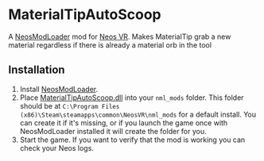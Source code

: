 ﻿# MaterialTipAutoScoop

A [NeosModLoader](https://github.com/zkxs/NeosModLoader) mod for [Neos VR](https://neos.com/). Makes MaterialTip grab a new material regardless if there is already a material orb in the tool

## Installation
1. Install [NeosModLoader](https://github.com/zkxs/NeosModLoader).
1. Place [MaterialTipAutoScoop.dll](https://github.com/badhaloninja/MaterialTipAutoScoop/releases/latest/download/MaterialTipAutoScoop.dll) into your `nml_mods` folder. This folder should be at `C:\Program Files (x86)\Steam\steamapps\common\NeosVR\nml_mods` for a default install. You can create it if it's missing, or if you launch the game once with NeosModLoader installed it will create the folder for you.
1. Start the game. If you want to verify that the mod is working you can check your Neos logs.